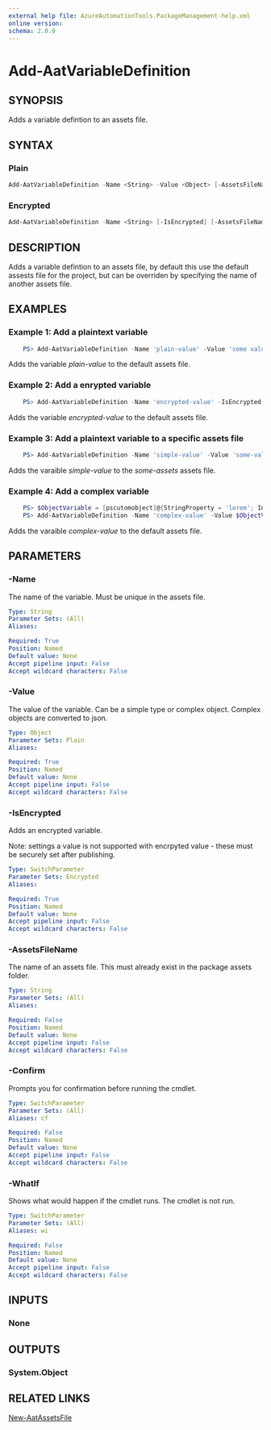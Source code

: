 ```yaml
---
external help file: AzureAutomationTools.PackageManagement-help.xml
online version: 
schema: 2.0.0
---
```


# Add-AatVariableDefinition

## SYNOPSIS

Adds a variable defintion to an assets file.

## SYNTAX

### Plain

```Powershell
Add-AatVariableDefinition -Name <String> -Value <Object> [-AssetsFileName <String>] [-WhatIf] [-Confirm]
```

### Encrypted

```Powershell
Add-AatVariableDefinition -Name <String> [-IsEncrypted] [-AssetsFileName <String>] [-WhatIf] [-Confirm]
```

## DESCRIPTION

Adds a variable defintion to an assets file, by default this use the default assests file for the project, but can be overriden by specifying the name of another assets file.

## EXAMPLES

### Example 1: Add a plaintext variable

```Powershell
    PS> Add-AatVariableDefinition -Name 'plain-value' -Value 'some value'
```

Adds the variable *plain-value* to the default assets file.

### Example 2: Add a enrypted variable

```Powershell
    PS> Add-AatVariableDefinition -Name 'encrypted-value' -IsEncrypted
```

Adds the variable *encrypted-value* to the default assets file.

### Example 3: Add a plaintext variable to a specific assets file

```Powershell
    PS> Add-AatVariableDefinition -Name 'simple-value' -Value 'some-value' -AssetsFileName some-assets
```

Adds the varaible *simple-value* to the *some-assets* assets file.

### Example 4: Add a complex variable

```Powershell
    PS> $ObjectVariable = [pscutomobject]@{StringProperty = 'lorem'; IntProperty = 1; ObjectProperty = [pscutomobject]@{StringProperty='Ipsum';FloatProperty = 17.3}
    PS> Add-AatVariableDefinition -Name 'complex-value' -Value $ObjectVariable 
```

Adds the varaible *complex-value* to the default assets file.

## PARAMETERS

### -Name

The name of the variable. Must be unique in the assets file.

```yaml
Type: String
Parameter Sets: (All)
Aliases: 

Required: True
Position: Named
Default value: None
Accept pipeline input: False
Accept wildcard characters: False
```

### -Value

The value of the variable. Can be a simple type or complex object. Complex objects are converted to json.

```yaml
Type: Object
Parameter Sets: Plain
Aliases: 

Required: True
Position: Named
Default value: None
Accept pipeline input: False
Accept wildcard characters: False
```

### -IsEncrypted

Adds an encrypted variable.

Note: settings a value is not supported with encrpyted value - these must be securely set after publishing.

```yaml
Type: SwitchParameter
Parameter Sets: Encrypted
Aliases: 

Required: True
Position: Named
Default value: None
Accept pipeline input: False
Accept wildcard characters: False
```

### -AssetsFileName

The name of an assets file. This must already exist in the package assets folder.

```yaml
Type: String
Parameter Sets: (All)
Aliases: 

Required: False
Position: Named
Default value: None
Accept pipeline input: False
Accept wildcard characters: False
```

### -Confirm
Prompts you for confirmation before running the cmdlet.

```yaml
Type: SwitchParameter
Parameter Sets: (All)
Aliases: cf

Required: False
Position: Named
Default value: None
Accept pipeline input: False
Accept wildcard characters: False
```

### -WhatIf
Shows what would happen if the cmdlet runs.
The cmdlet is not run.

```yaml
Type: SwitchParameter
Parameter Sets: (All)
Aliases: wi

Required: False
Position: Named
Default value: None
Accept pipeline input: False
Accept wildcard characters: False
```

## INPUTS

### None

## OUTPUTS

### System.Object

<!--## NOTES-->

## RELATED LINKS

[New-AatAssetsFile](.)
